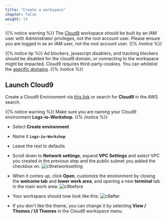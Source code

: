 ```yaml
---
title: "Create a workspace"
chapter: false
weight: 14
---
```


{{% notice warning %}}
The [Cloud9](https://aws.amazon.com/cloud9/) workspace should be built by an IAM user with Administrator privileges,
not the root account user. Please ensure you are logged in as an IAM user, not the root
account user.
{{% /notice %}}

{{% notice tip %}}
Ad blockers, javascript disablers, and tracking blockers should be disabled for
the cloud9 domain, or connecting to the workspace might be impacted.
Cloud9 requires third-party-cookies. You can whitelist the [specific domains](https://docs.aws.amazon.com/cloud9/latest/user-guide/troubleshooting.html#troubleshooting-env-loading).
{{% /notice %}}

## Launch Cloud9

Create a Cloud9 Environment via [this link](https://eu-central-1.console.aws.amazon.com/cloud9/home?region=eu-central-1) or search for **Cloud9** in the AWS search.

{{% notice warning %}}
Make sure you are naming your Cloud9 environment **Logz-io-Workshop**.
{{% /notice %}}

- Select **Create environment**
- Name it **`Logz-io-Workshop`**
- Leave the rest to defaults
- Scroll down to **Network settings**, expand **VPC Settings** and select VPC you created in the previous step and the public subnet you added the checkbox on.
  ![c9networksetting](/images/prerequisites/c9network_settings.png)

- When it comes up, click **Open**, customize the environment by closing the **welcome tab**
  and **lower work area**, and opening a new **terminal** tab in the main work area:
  ![c9before](/images/prerequisites/c9before.png)

- Your workspace should now look like this:
  ![c9after](/images/prerequisites/c9after.png)

- If you don't like the theme, you can change it by selecting **View / Themes / UI Themes** in the Cloud9 workspace menu.
